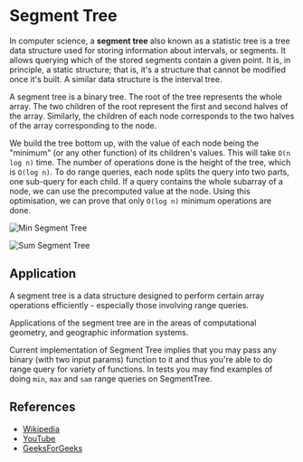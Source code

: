 # Segment Tree

In computer science, a **segment tree** also known as a statistic tree 
is a tree data structure used for storing information about intervals, 
or segments. It allows querying which of the stored segments contain 
a given point. It is, in principle, a static structure; that is, 
it's a structure that cannot be modified once it's built. A similar 
data structure is the interval tree.

A segment tree is a binary tree. The root of the tree represents the 
whole array. The two children of the root represent the 
first and second halves of the array. Similarly, the 
children of each node corresponds to the two halves of 
the array corresponding to the node.

We build the tree bottom up, with the value of each node 
being the "minimum" (or any other function) of its children's values. This will 
take `O(n log n)` time. The number 
of operations done is the height of the tree, which 
is `O(log n)`. To do range queries, each node splits the 
query into two parts, one sub-query for each child. 
If a query contains the whole subarray of a node, we 
can use the precomputed value at the node. Using this 
optimisation, we can prove that only `O(log n)` minimum 
operations are done.

![Min Segment Tree](https://www.geeksforgeeks.org/wp-content/uploads/RangeMinimumQuery.png)

![Sum Segment Tree](https://www.geeksforgeeks.org/wp-content/uploads/segment-tree1.png)

## Application

A segment tree is a data structure designed to perform 
certain array operations efficiently - especially those 
involving range queries.

Applications of the segment tree are in the areas of computational geometry, 
and geographic information systems.

Current implementation of Segment Tree implies that you may
pass any binary (with two input params) function to it and 
thus you're able to do range query for variety of functions.
In tests you may find examples of doing `min`, `max` and `sam` range
queries on SegmentTree.
 
## References

- [Wikipedia](https://en.wikipedia.org/wiki/Segment_tree)
- [YouTube](https://www.youtube.com/watch?v=ZBHKZF5w4YU&index=65&list=PLLXdhg_r2hKA7DPDsunoDZ-Z769jWn4R8)
- [GeeksForGeeks](https://www.geeksforgeeks.org/segment-tree-set-1-sum-of-given-range/)
